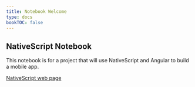 ```yaml
---
title: Notebook Welcome
type: docs
bookTOC: false
---
```

## NativeScript Notebook
This notebook is for a project that will use NativeScript and Angular
to build a mobile app.  

[NativeScript web page](docs.nativescript.org)

